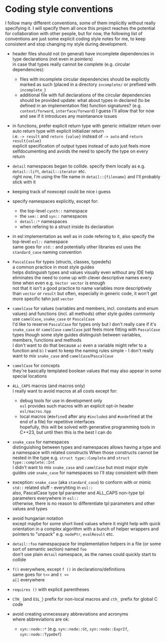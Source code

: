 # Coding style conventions

I follow many different conventions, some of them implicitly without really specifying it.
I will specify them all once this project reaches the potential for collaboration with other people,
but for now, the following list of conventions are just some explicit coding style notes for me,
to keep consistent and stop changing my style during development.

* header files should not (in general) have incomplete dependencies in type declarations (not even in pointers)  
    in case that types really cannot be complete (e.g. circular dependencies):  
    * files with incomplete circular dependencies should be explicitly marked as such (placed in a directory `incomplete/` or prefixed with `incomplete_`)
    * additional file with full declarations of the circular dependencies should be provided
    update: what about types in declared (to be defined in an implementation file) function signatures?
    (e.g. `context/forward`, `interface/forward`)
    I guess I'll allow that for now and see if it introduces any maintanance issues

* in functions, prefer explicit return type with generic initializer return over auto return type with explicit initializer return  
    i.e. `-> result` and `return {value}` instead of `-> auto` and `return result{value}`  
    explicit specification of output types instead of auto just feels more selfdocumenting
    and avoids the need to specify the type on every return  
* `detail` namespaces began to collide. specify them locally as e.g. `detail::lift`, `detail::iterator` etc.  
    right now, I'm using the file name in `detail::{filename}` and I'll probably stick with it
* keeping track of noexcept could be nice i guess

* specify namespaces explicitly, except for:
    * the top-level `cynth::` namespace
    * the `sem::` and `syn::` namespaces
    * `detail::*` namespaces
    * when refering to a struct inside its declaration
* in esl implementation as well as in code refering to it, also specify the top-level `esl::` namespace  
    same goes for `std::` and potentially other libraries
    esl uses the `standard_case` naming convention

* `PascalCase` for types (structs, classes, typedefs)  
    a common practice in most style guides  
    helps distinguish types and values visually even without any IDE help  
    eliminates the need to come up with clever descriptive names every time when even e.g. `Vector vector` is enough  
    not that it isn't a good practice to name variables more descriptively than `vector` or `result`
    but often, especially in generic code, it won't get more specific tahn just `vector`
* `camelCase` for values (variables and members, incl. constants and enum values) and functions (incl. all methods)
    other style guides commonly use `camelCase`, `snake_case` or `PascalCase`  
    I'd like to reserve `PascalCase` for types only but I don't really care if it's `snake_case` or `camelCase`
    `camelCase` just feels more fitting with `PascalCase` types though
    some style guides distinguish between variables, members, functions and methods  
    I don't want to do that because `a)` even a variable might refer to a function and `b)`
    I want to keep the naming rules simple - I don't really want to mix `snake_case` and `camelCase`/`PascalCase`  
* `camelCase` for concepts  
    they're basically templated boolean values that may also appear in some special locations
* `ALL_CAPS` macros (and macros only)  
    I really want to avoid macros at all costs except for:
    * debug tools for use in development only  
      `esl` provides such macros with an explicit opt-in header `esl/macros.hpp`
    * local macros (`#define`d after any `#include`s and `#undef`ined at the end of a file) for repetitive interfaces  
      hopefully, this will be solved with generative programming tools in C++23, but until then this is the best I can do
* `snake_case` for namespaces  
    distinguishing between types and namespaces allows having a type and a namespace with related constructs
    When those constructs cannot be nested in the type e.g. `struct type::Complete` and `struct type::complete::Int`  
    I didn't want to mix `snake_case` and `camelCase` but most major style guides use `snake_case` for namespaces
    so I'll stay consistent with them
* exception: `snake_case` (aka `standard_case`) to conform with or mimic `std::` related stuff - everyhting in `esl::`  
    also, PascalCase type tpl parameter and ALL_CAPS non-type tpl parameters everywhere in `esl::`  
    otherwise, there is no reason to differentiate tpl parameters and other values and types
* avoid hungarian notation  
    except maybe for some short lived values where it might help with quick orientation
    in a complex algorithm with a bunch of helper wrappers and pointers to "unpack" e.g. `nodePtr`, `evalResult` etc.
* `detail::foo` namespacpace for implementation helpers in a file (or some sort of semantic section) named `foo`  
    don't use plain `detail` namespace, as the names could quickly start to collide
* `f()` everywhere, except `f ()` in declarations/definitions  
    same goes for `t<>` and `t <>`  
    `a[]` everywhere
* `requires ()` with explicit parentheses
* `CTH_` (and `ESL_`) prefix for non-local macros and `cth_` prefix for global C code
* avoid creating unnecessary abbreviations and acronyms  
    where abbreviations are ok:
    * `syn::node::*` (e.g. `syn::node::Gt`, `syn::node::ExprIf`, `syn::node::TypeDef`)
